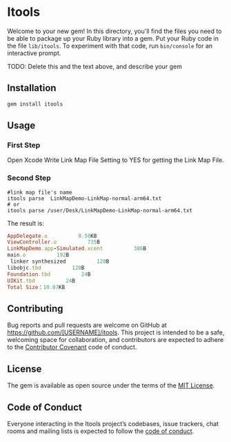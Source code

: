 # Itools

Welcome to your new gem! In this directory, you'll find the files you need to be able to package up your Ruby library into a gem. Put your Ruby code in the file `lib/itools`. To experiment with that code, run `bin/console` for an interactive prompt.

TODO: Delete this and the text above, and describe your gem

## Installation


```ruby
gem install itools
```

## Usage
### First Step
Open Xcode Write Link Map File Setting to YES for getting the Link Map File.
### Second Step
```shell
#link map file's name
itools parse  LinkMapDemo-LinkMap-normal-arm64.txt  
# or
itools parse /user/Desk/LinkMapDemo-LinkMap-normal-arm64.txt
```
The result is:
```ruby
AppDelegate.o          8.50KB
ViewController.o          735B
LinkMapDemo.app-Simulated.xcent          386B
main.o          192B
 linker synthesized          128B
libobjc.tbd          120B
Foundation.tbd          24B
UIKit.tbd          24B
Total Size：10.07KB
```

## Contributing

Bug reports and pull requests are welcome on GitHub at https://github.com/[USERNAME]/itools. This project is intended to be a safe, welcoming space for collaboration, and contributors are expected to adhere to the [Contributor Covenant](http://contributor-covenant.org) code of conduct.

## License

The gem is available as open source under the terms of the [MIT License](https://opensource.org/licenses/MIT).

## Code of Conduct

Everyone interacting in the Itools project’s codebases, issue trackers, chat rooms and mailing lists is expected to follow the [code of conduct](https://github.com/[USERNAME]/itools/blob/master/CODE_OF_CONDUCT.md).

